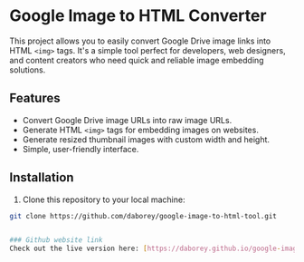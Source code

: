 # Google Image to HTML Converter

This project allows you to easily convert Google Drive image links into HTML `<img>` tags. It's a simple tool perfect for developers, web designers, and content creators who need quick and reliable image embedding solutions.

## Features
- Convert Google Drive image URLs into raw image URLs.
- Generate HTML `<img>` tags for embedding images on websites.
- Generate resized thumbnail images with custom width and height.
- Simple, user-friendly interface.

## Installation

1. Clone this repository to your local machine:

```bash
git clone https://github.com/daborey/google-image-to-html-tool.git


### Github website link
Check out the live version here: [https://daborey.github.io/google-image-to-html-tool/](https://daborey.github.io/google-image-to-html-tool/)
